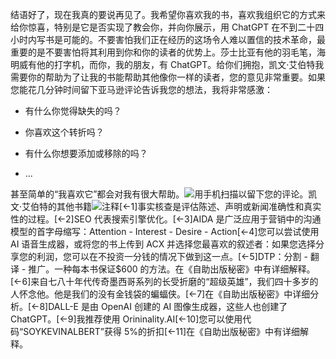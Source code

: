 结语好了，现在我真的要说再见了。我希望你喜欢我的书，喜欢我组织它的方式来给你惊喜，特别是它是否实现了教会你，并向你展示，用 ChatGPT 在不到二十四小时内写书是可能的。不要害怕我们正在经历的这场令人难以置信的技术革命，最重要的是不要害怕将其利用到你和你的读者的优势上。莎士比亚有他的羽毛笔，海明威有他的打字机，而你，我的朋友，有 ChatGPT。给你们拥抱，凯文·艾伯特我需要你的帮助为了让我的书能帮助其他像你一样的读者，您的意见非常重要。如果您能花几分钟时间留下亚马逊评论告诉我您的想法，我将非常感激：

+   有什么你觉得缺失的吗？

+   你喜欢这个转折吗？

+   有什么你想要添加或移除的吗？

+   ...

甚至简单的“我喜欢它”都会对我有很大帮助。![](https://soykevinalbert.com/cpa-ebook)用手机扫描以留下您的评论。凯文·艾伯特的其他书籍![](https://soykevinalbert.com/books)注释[←1]事实核查是评估陈述、声明或新闻准确性和真实性的过程。[←2]SEO 代表搜索引擎优化。[←3]AIDA 是广泛应用于营销中的沟通模型的首字母缩写：Attention - Interest - Desire - Action[←4]您可以尝试使用 AI 语音生成器，或将您的书上传到 ACX 并选择您最喜欢的叙述者：如果您选择分享您的利润，您可以在不投资一分钱的情况下做到这一点。[←5]DTP：分割 - 翻译 - 推广。一种每本书保证$600 的方法。在《自助出版秘密》中有详细解释。[←6]来自七八十年代传奇墨西哥系列的长受折磨的“超级英雄”，我们四十多岁的人怀念他。他是我们的没有金钱袋的蝙蝠侠。[←7]在《自助出版秘密》中详细分析。[←8]DALL-E 是由 OpenAI 创建的 AI 图像生成器，这些人也创建了 ChatGPT。[←9]我推荐使用 Orininality.AI[←10]您可以使用代码“SOYKEVINALBERT”获得 5%的折扣[←11]在《自助出版秘密》中有详细解释。
